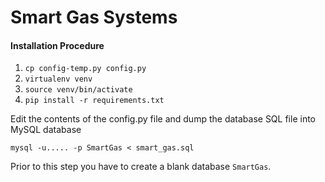 Smart Gas Systems
=================

#### Installation Procedure

1. `cp config-temp.py config.py`
2. `virtualenv venv`
3. `source venv/bin/activate`
4. `pip install -r requirements.txt`

Edit the contents of the config.py file and dump the database SQL file into MySQL database

`mysql -u..... -p SmartGas < smart_gas.sql`

Prior to this step you have to create a blank database `SmartGas`.
